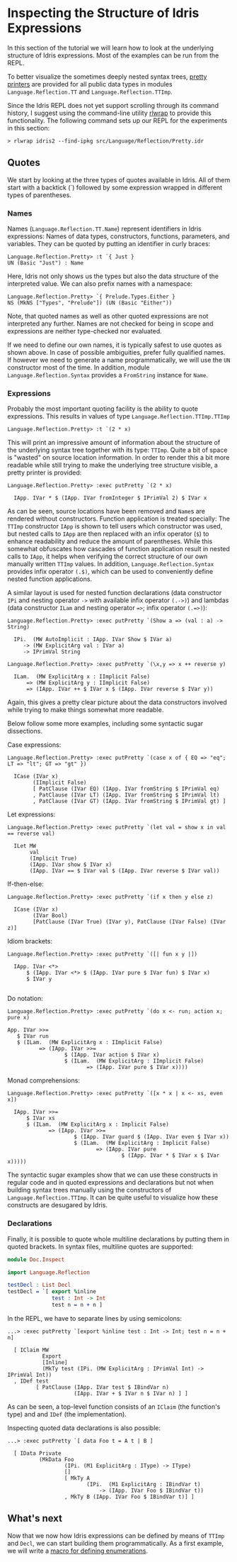 # Inspecting the Structure of Idris Expressions

In this section of the tutorial we will learn how
to look at the underlying structure of Idris expressions.
Most of the examples can be run from the REPL.

To better visualize the sometimes deeply nested
syntax trees, [pretty printers](../Language/Reflection/Pretty.idr)
are provided for all public
data types in modules `Language.Reflection.TT` and
`Language.Reflection.TTImp`.

Since the Idris REPL does not yet support scrolling
through its command history, I suggest using the
command-line utility [rlwrap](https://github.com/hanslub42/rlwrap)
to provide this functionality. The following
command sets up our REPL for the experiments in this section:

```repl
> rlwrap idris2 --find-ipkg src/Language/Reflection/Pretty.idr
```

## Quotes

We start by looking at the three types of quotes available
in Idris. All of them start with a backtick (\`) followed
by some expression wrapped in different types of parentheses.

### Names
Names (`Language.Reflection.TT.Name`)
represent identifiers in Idris expressions: Names of data types,
constructors, functions, parameters, and variables.
They can be quoted by putting an identifier in curly braces:

```repl
Language.Reflection.Pretty> :t `{ Just }
UN (Basic "Just") : Name
```

Here, Idris not only shows us the types but also the
data structure of the interpreted value. We can also
prefix names with a namespace:

```repl
Language.Reflection.Pretty> `{ Prelude.Types.Either }
NS (MkNS ["Types", "Prelude"]) (UN (Basic "Either"))
```

Note, that quoted names as well as other quoted expressions
are not interpreted any further. Names are not checked for
being in scope and expressions are neither type-checked nor
evaluated.

If we need to define our own names, it is typically safest
to use quotes as shown above. In case of possible ambiguities,
prefer fully qualified names.
If however we need to generate a name programmatically, we
will use the `UN` constructor most of the time. In addition,
module `Language.Reflection.Syntax` provides a `FromString`
instance for `Name`.

### Expressions

Probably the most important quoting facility
is the ability to quote expressions. This
results in values of type `Language.Reflection.TTImp.TTImp`

```repl
Language.Reflection.Pretty> :t `(2 * x)
```

This will print an impressive amount of information about the structure
of the underlying syntax tree together with its type: `TTImp`.
Quite a bit of space is "wasted" on source location
information. In order to render this a bit more readable while still
trying to make the underlying tree structure visible, a
pretty printer is provided:

```repl
Language.Reflection.Pretty> :exec putPretty `(2 * x)

  IApp. IVar * $ (IApp. IVar fromInteger $ IPrimVal 2) $ IVar x

```

As can be seen, source locations have been removed and `Name`s
are rendered without constructors. Function application is
treated specially: The `TTImp` constructor `IApp` is shown to
tell users which constructor was used, but nested calls to `IApp`
are then replaced with an infix operator (`$`) to enhance readability
and reduce the amount of parentheses. While this somewhat obfuscates
how cascades of function application result in nested calls
to `IApp`, it helps when verifying the correct structure of our own
manually written `TTImp` values. In addition, `Language.Reflection.Syntax`
provides infix operator `(.$)`, which can be used to
conveniently define nested function applications.

A similar layout is used for nested function declarations
(data constructor `IPi` and nesting operator `->` with
available infix operator `(.->)`)
and lambdas (data constructor `ILam` and nesting
operator `=>`; infix operator `(.=>)`):

```repl
Language.Reflection.Pretty> :exec putPretty `(Show a => (val : a) -> String)

  IPi.  (MW AutoImplicit : IApp. IVar Show $ IVar a)
     -> (MW ExplicitArg val : IVar a)
     -> IPrimVal String

```

```repl
Language.Reflection.Pretty> :exec putPretty `(\x,y => x ++ reverse y)

  ILam.  (MW ExplicitArg x : IImplicit False)
      => (MW ExplicitArg y : IImplicit False)
      => (IApp. IVar ++ $ IVar x $ (IApp. IVar reverse $ IVar y))

```

Again, this gives a pretty clear picture about the data constructors
involved while trying to make things somewhat more readable.

Below follow some more examples, including some
syntactic sugar dissections.

Case expressions:

```repl
Language.Reflection.Pretty> :exec putPretty `(case x of { EQ => "eq"; LT => "lt"; GT => "gt" })

  ICase (IVar x)
        (IImplicit False)
        [ PatClause (IVar EQ) (IApp. IVar fromString $ IPrimVal eq)
        , PatClause (IVar LT) (IApp. IVar fromString $ IPrimVal lt)
        , PatClause (IVar GT) (IApp. IVar fromString $ IPrimVal gt) ]

```

Let expressions:

```repl
Language.Reflection.Pretty> :exec putPretty `(let val = show x in val == reverse val)

  ILet MW
       val
       (Implicit True)
       (IApp. IVar show $ IVar x)
       (IApp. IVar == $ IVar val $ (IApp. IVar reverse $ IVar val))

```

If-then-else:

```repl
Language.Reflection.Pretty> :exec putPretty `(if x then y else z)

  ICase (IVar x)
        (IVar Bool)
        [PatClause (IVar True) (IVar y), PatClause (IVar False) (IVar z)]

```

Idiom brackets:

```repl
Language.Reflection.Pretty> :exec putPretty `([| fun x y |])

  IApp. IVar <*>
      $ (IApp. IVar <*> $ (IApp. IVar pure $ IVar fun) $ IVar x)
      $ IVar y


```

Do notation:

```repl
Language.Reflection.Pretty> :exec putPretty `(do x <- run; action x; pure x)

App. IVar >>=
   $ IVar run
   $ (ILam.  (MW ExplicitArg x : IImplicit False)
          => (IApp. IVar >>=
                  $ (IApp. IVar action $ IVar x)
                  $ (ILam.  (MW ExplicitArg : IImplicit False)
                         => (IApp. IVar pure $ IVar x))))

```

Monad comprehensions:

```repl
Language.Reflection.Pretty> :exec putPretty `([x * x | x <- xs, even x])

  IApp. IVar >>=
      $ IVar xs
      $ (ILam.  (MW ExplicitArg x : Implicit False)
             => (IApp. IVar >>=
                     $ (IApp. IVar guard $ (IApp. IVar even $ IVar x))
                     $ (ILam.  (MW ExplicitArg : Implicit False)
                            => (IApp. IVar pure
                                    $ (IApp. IVar * $ IVar x $ IVar x)))))

```

The syntactic sugar examples show that we can use these
constructs in regular code and in quoted expressions and declarations
but not when building syntax trees manually using the constructors
of `Language.Reflection.TTImp`. It can be quite useful to visualize
how these constructs are desugared by Idris.

### Declarations

Finally, it is possible to quote whole multiline declarations
by putting them in quoted brackets. In syntax files, multiline
quotes are supported:

```idris
module Doc.Inspect

import Language.Reflection

testDecl : List Decl
testDecl = `[ export %inline
              test : Int -> Int
              test n = n + n ]
```

In the REPL, we have to separate lines by using semicolons:

```repl
...> :exec putPretty `[export %inline test : Int -> Int; test n = n + n]

  [ IClaim MW
           Export
           [Inline]
           (MkTy test (IPi. (MW ExplicitArg : IPrimVal Int) -> IPrimVal Int))
  , IDef test
         [ PatClause (IApp. IVar test $ IBindVar n)
                     (IApp. IVar + $ IVar n $ IVar n) ] ]

```

As can be seen, a top-level function consists of an `IClaim`
(the function's type) and and `IDef` (the implementation).

Inspecting quoted data declarations is also possible:

```repl
...> :exec putPretty `[ data Foo t = A t | B ]

  [ IData Private
          (MkData Foo
                  (IPi. (M1 ExplicitArg : IType) -> IType)
                  []
                  [ MkTy A
                         (IPi.  (M1 ExplicitArg : IBindVar t)
                             -> (IApp. IVar Foo $ IBindVar t))
                  , MkTy B (IApp. IVar Foo $ IBindVar t)] ]

```

## What's next

Now that we now how Idris expressions can be defined
by means of `TTImp` and `Decl`, we can start
building them programmatically. As a first example,
we will write a [macro for defining enumerations](Enum1.md).
